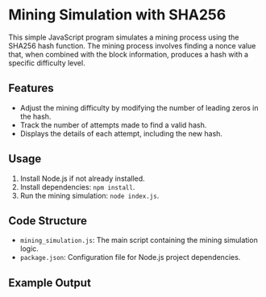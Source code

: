 # Mining Simulation with SHA256

This simple JavaScript program simulates a mining process using the SHA256 hash function. The mining process involves finding a nonce value that, when combined with the block information, produces a hash with a specific difficulty level.

## Features

- Adjust the mining difficulty by modifying the number of leading zeros in the hash.
- Track the number of attempts made to find a valid hash.
- Displays the details of each attempt, including the new hash.

## Usage

1. Install Node.js if not already installed.
2. Install dependencies: `npm install`.
3. Run the mining simulation: `node index.js`.

## Code Structure

- `mining_simulation.js`: The main script containing the mining simulation logic.
- `package.json`: Configuration file for Node.js project dependencies.

## Example Output
